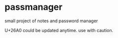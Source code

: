 # passmanager
small project of notes and password manager

U+26A0 could be updated anytime. use with caution. 
